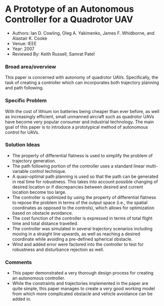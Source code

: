 # A Prototype of an Autonomous Controller for a Quadrotor UAV
* Authors: Ian D. Cowling, Oleg A. Yakimenko, James F. Whidborne, and Alastair K. Cooke
* Venue: IEEE
* Year: 2007
* Reviewed By: Keith Russell, Samrat Patel

### Broad area/overview
This paper is concerned with autonomy of quadrotor UAVs.  Specifically, the task of creating a controller which can incorporates both trajectory planning and path following.  

### Specific Problem
With the cost of lithium ion batteries being cheaper than ever before, as well as increasingly efficient, small unmanned aircraft such as quadrotor UAVs have become very popular consumer and industrial technology.  The main goal of this paper is to introduce a prototypical method of autonomous control for UAVs.

### Solution Ideas
* The property of differential flatness is used to simplify the problem of trajectory generation.
* The path following portion of the controller uses a standard linear multi-variable control technique.
* A quasi-optimal path planning is used so that the path can be generated in real time for robustness.  This takes into account possible changing of desired location or if discrepancies between desired and current location become too large.
* The controller is optimized by using the property of differential flatness to repose the problem in terms of the output space (i.e., the spatial coordinates as opposed to the controls), which allows for optimization based on obstacle avoidance.
* The cost function of the controller is expressed in terms of total flight time and total distance travelled.
* The controller was simulated in several trajectory scenarios including moving in a straight line upwards, as well as reaching a desired coordinate while avoiding a pre-defined spherical obstacle.
* Wind and added error were factored into the controller to test for robustness and disturbance rejection as well.

### Comments
* This paper demonstrated a very thorough design process for creating an autonomous controller.
* While the constraints and trajectories implemented in the paper are quite simple, this paper manages to create a very good working model from which more complicated obstacle and vehicle avoidance can be added in.


